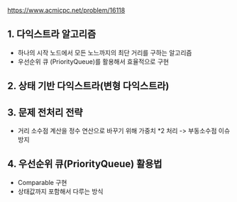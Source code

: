 https://www.acmicpc.net/problem/16118

## 1. 다익스트라 알고리즘
- 하나의 시작 노드에서 모든 노느까지의 최단 거리를 구하는 알고리즘
- 우선순위 큐 (PriorityQueue)를 활용해서 효율적으로 구현
## 2. 상태 기반 다익스트라(변형 다익스트라)
## 3. 문제 전처리 전략
- 거리 소수점 계산을 정수 연산으로 바꾸기 위해 가중치 *2 처리 -> 부동소수점 이슈 방지
## 4. 우선순위 큐(PriorityQueue) 활용법
- Comparable<Node> 구현
- 상태값까지 포함해서 다루는 방식